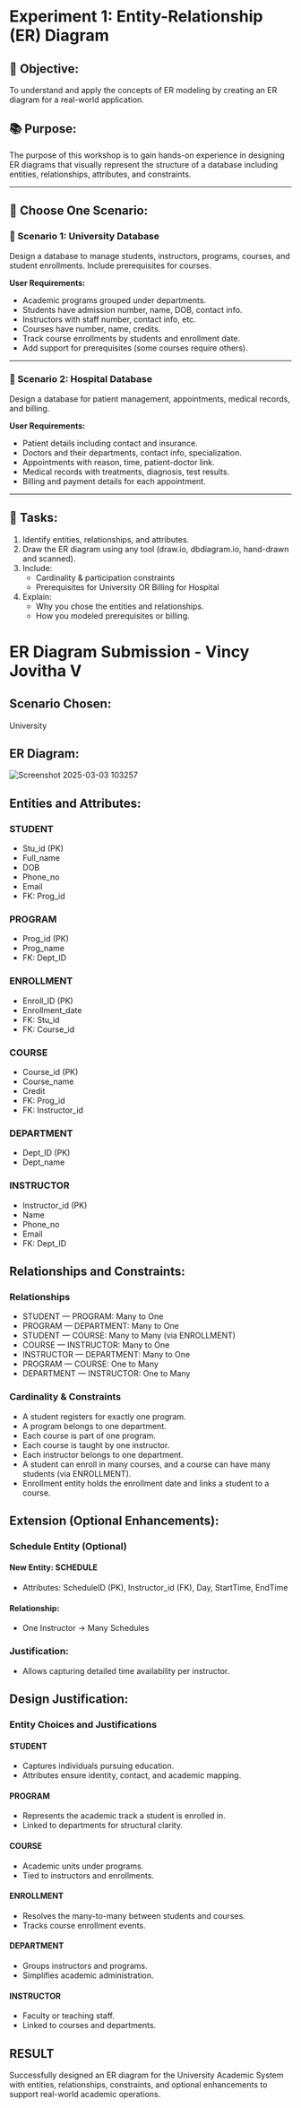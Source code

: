 # Experiment 1: Entity-Relationship (ER) Diagram

## 🎯 Objective:
To understand and apply the concepts of ER modeling by creating an ER diagram for a real-world application.

## 📚 Purpose:
The purpose of this workshop is to gain hands-on experience in designing ER diagrams that visually represent the structure of a database including entities, relationships, attributes, and constraints.

---

## 🧪 Choose One Scenario:

### 🔹 Scenario 1: University Database
Design a database to manage students, instructors, programs, courses, and student enrollments. Include prerequisites for courses.

**User Requirements:**
- Academic programs grouped under departments.
- Students have admission number, name, DOB, contact info.
- Instructors with staff number, contact info, etc.
- Courses have number, name, credits.
- Track course enrollments by students and enrollment date.
- Add support for prerequisites (some courses require others).

---

### 🔹 Scenario 2: Hospital Database
Design a database for patient management, appointments, medical records, and billing.

**User Requirements:**
- Patient details including contact and insurance.
- Doctors and their departments, contact info, specialization.
- Appointments with reason, time, patient-doctor link.
- Medical records with treatments, diagnosis, test results.
- Billing and payment details for each appointment.

---

## 📝 Tasks:
1. Identify entities, relationships, and attributes.
2. Draw the ER diagram using any tool (draw.io, dbdiagram.io, hand-drawn and scanned).
3. Include:
   - Cardinality & participation constraints
   - Prerequisites for University OR Billing for Hospital
4. Explain:
   - Why you chose the entities and relationships.
   - How you modeled prerequisites or billing.

# ER Diagram Submission - Vincy Jovitha V
## Scenario Chosen:
University 

## ER Diagram:
![Screenshot 2025-03-03 103257](https://github.com/user-attachments/assets/96cd0f7d-0e93-4946-af45-2521fc5a7d69)

## Entities and Attributes:

### STUDENT

* Stu_id (PK)  
* Full_name  
* DOB  
* Phone_no  
* Email  
* FK: Prog_id  

### PROGRAM

* Prog_id (PK)  
* Prog_name  
* FK: Dept_ID  

### ENROLLMENT

* Enroll_ID (PK)  
* Enrollment_date  
* FK: Stu_id  
* FK: Course_id  

### COURSE

* Course_id (PK)  
* Course_name  
* Credit  
* FK: Prog_id  
* FK: Instructor_id  

### DEPARTMENT

* Dept_ID (PK)  
* Dept_name  

### INSTRUCTOR

* Instructor_id (PK)  
* Name  
* Phone_no  
* Email  
* FK: Dept_ID  

## Relationships and Constraints:

### Relationships

* STUDENT — PROGRAM: Many to One  
* PROGRAM — DEPARTMENT: Many to One  
* STUDENT — COURSE: Many to Many (via ENROLLMENT)  
* COURSE — INSTRUCTOR: Many to One  
* INSTRUCTOR — DEPARTMENT: Many to One  
* PROGRAM — COURSE: One to Many  
* DEPARTMENT — INSTRUCTOR: One to Many  

### Cardinality & Constraints

* A student registers for exactly one program.  
* A program belongs to one department.  
* Each course is part of one program.  
* Each course is taught by one instructor.  
* Each instructor belongs to one department.  
* A student can enroll in many courses, and a course can have many students (via ENROLLMENT).  
* Enrollment entity holds the enrollment date and links a student to a course.  

## Extension (Optional Enhancements):

### Schedule Entity (Optional)

#### New Entity: SCHEDULE

* Attributes: ScheduleID (PK), Instructor_id (FK), Day, StartTime, EndTime  

#### Relationship:

* One Instructor → Many Schedules  

### Justification:

* Allows capturing detailed time availability per instructor.  

## Design Justification:

### Entity Choices and Justifications

#### STUDENT

* Captures individuals pursuing education.  
* Attributes ensure identity, contact, and academic mapping.  

#### PROGRAM

* Represents the academic track a student is enrolled in.  
* Linked to departments for structural clarity.  

#### COURSE

* Academic units under programs.  
* Tied to instructors and enrollments.  

#### ENROLLMENT

* Resolves the many-to-many between students and courses.  
* Tracks course enrollment events.  

#### DEPARTMENT

* Groups instructors and programs.  
* Simplifies academic administration.  

#### INSTRUCTOR

* Faculty or teaching staff.  
* Linked to courses and departments.  

## RESULT

Successfully designed an ER diagram for the University Academic System with entities, relationships, constraints, and optional enhancements to support real-world academic operations.
